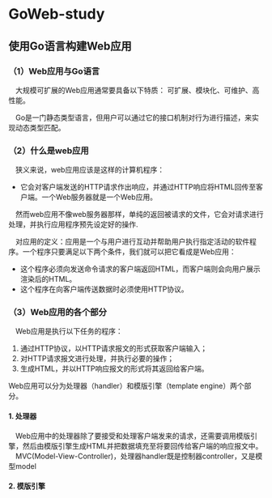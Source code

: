 # GoWeb-study

## 使用Go语言构建Web应用
	
### （1）Web应用与Go语言
&emsp;大规模可扩展的Web应用通常要具备以下特质：  可扩展、模块化、可维护、高性能。
  
&emsp;Go是一门静态类型语言，但用户可以通过它的接口机制对行为进行描述，来实现动态类型匹配。
	
### （2）什么是web应用
&emsp;狭义来说，web应用应该是这样的计算机程序：

* 它会对客户端发送的HTTP请求作出响应，并通过HTTP响应将HTML回传至客户端。一个Web服务器就是一个Web应用。
  
&emsp;然而web应用不像web服务器那样，单纯的返回被请求的文件，它会对请求进行处理，并执行应用程序预先设定好的操作.

&emsp;对应用的定义：应用是一个与用户进行互动并帮助用户执行指定活动的软件程序。一个程序只要满足以下两个条件，我们就可以把它看成是Web应用：
* 这个程序必须向发送命令请求的客户端返回HTML，而客户端则会向用户展示渲染后的HTML。
* 这个程序在向客户端传送数据时必须使用HTTP协议。

### （3）Web应用的各个部分
&emsp;Web应用是执行以下任务的程序：
1. 通过HTTP协议，以HTTP请求报文的形式获取客户端输入；
2. 对HTTP请求报文进行处理，并执行必要的操作；
3. 生成HTML，并以HTTP响应报文的形式将其返回给客户端。

Web应用可以分为处理器（handler）和模版引擎（template engine）两个部分。

#### 1. 处理器
&emsp;Web应用中的处理器除了要接受和处理客户端发来的请求，还需要调用模版引擎，然后由模版引擎生成HTML并把数据填充至将要回传给客户端的响应报文中。
&emsp;MVC(Model-View-Controller)，处理器handler既是控制器controller，又是模型model

#### 2. 模版引擎
	
